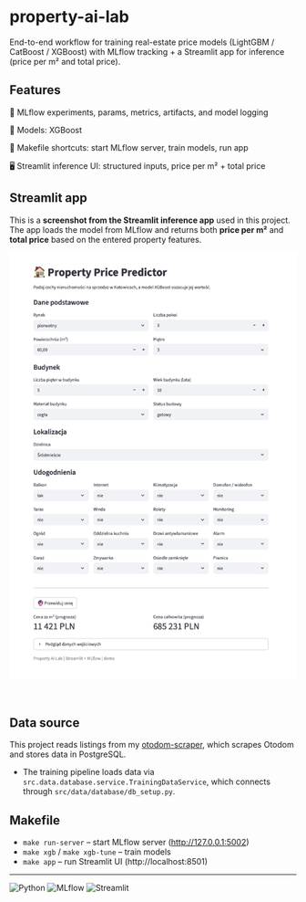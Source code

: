 # property-ai-lab

End-to-end workflow for training real-estate price models (LightGBM / CatBoost / XGBoost) with MLflow tracking + a Streamlit app for inference (price per m² and total price).

## Features
📓 MLflow experiments, params, metrics, artifacts, and model logging

🧪 Models: XGBoost

🧰 Makefile shortcuts: start MLflow server, train models, run app

🖥️ Streamlit inference UI: structured inputs, price per m² + total price


## Streamlit app
This is a **screenshot from the Streamlit inference app** used in this project.  
The app loads the model from MLflow and returns both **price per m²** and **total price** based on the entered property features.

<p align="center">
  <img src="image.png" alt="app screenshot" width="700">
</p>
<br/>


## Data source

This project reads listings from my <a href="https://github.com/ncola/otodom_scraper" target="_blank" rel="noopener noreferrer"> otodom-scraper</a>,
which scrapes Otodom and stores data in PostgreSQL.

- The training pipeline loads data via `src.data.database.service.TrainingDataService`,
  which connects through `src/data/database/db_setup.py`.

## Makefile
- `make run-server` – start MLflow server (http://127.0.0.1:5002)
- `make xgb` / `make xgb-tune` – train models
- `make app` – run Streamlit UI (http://localhost:8501)


------------------------------------------------------------------------------------
![Python](https://img.shields.io/badge/python-3.11+-blue)
![MLflow](https://img.shields.io/badge/MLflow-3.x-informational)
![Streamlit](https://img.shields.io/badge/Streamlit-app-brightgreen)